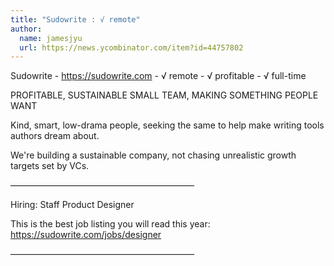 ```yaml
---
title: "Sudowrite : √ remote"
author:
  name: jamesjyu
  url: https://news.ycombinator.com/item?id=44757802
---
```


<JobNavigation />

Sudowrite - <a href="https:&#x2F;&#x2F;sudowrite.com" rel="nofollow">https:&#x2F;&#x2F;sudowrite.com</a> - √ remote - √ profitable - √ full-time

PROFITABLE, SUSTAINABLE SMALL TEAM, MAKING SOMETHING PEOPLE WANT

Kind, smart, low-drama people, seeking the same to help make writing tools authors dream about.

We&#x27;re building a sustainable company, not chasing unrealistic growth targets set by VCs.

—————————————————————

Hiring: Staff Product Designer

This is the best job listing you will read this year: <a href="https:&#x2F;&#x2F;sudowrite.com&#x2F;jobs&#x2F;designer" rel="nofollow">https:&#x2F;&#x2F;sudowrite.com&#x2F;jobs&#x2F;designer</a>

—————————————————————
<JobApplication />
